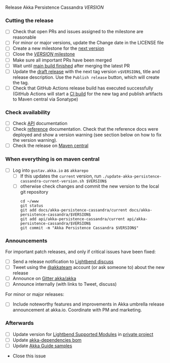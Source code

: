 Release Akka Persistence Cassandra $VERSION$

<!--

(Liberally copied and adopted from Scala itself https://github.com/scala/scala-dev/blob/b11cd2e4a4431de7867db6b39362bea8fa6650e7/notes/releases/template.md)

For every release, use the `scripts/create-release-issue.sh` to make a copy of this file named after the release, and expand the variables.

Variables to be expanded in this template:
- $VERSION$=??? 

-->

### Cutting the release

- [ ] Check that open PRs and issues assigned to the milestone are reasonable
- [ ] For minor or major versions, update the Change date in the LICENSE file
- [ ] Create a new milestone for the [next version](https://github.com/akka/akka-persistence-cassandra/milestones)
- [ ] Close the [$VERSION$ milestone](https://github.com/akka/akka-persistence-cassandra/milestones?direction=asc&sort=due_date)
- [ ] Make sure all important PRs have been merged
- [ ] Wait until [main build finished](https://github.com/akka/akka-persistence-cassandra/actions) after merging the latest PR
- [ ] Update the [draft release](https://github.com/akka/akka-persistence-cassandra/releases) with the next tag version `v$VERSION$`, title and release description. Use the `Publish release` button, which will create the tag.
- [ ] Check that GitHub Actions release build has executed successfully (GitHub Actions will start a [CI build](https://github.com/akka/akka-persistence-cassandra/actions) for the new tag and publish artifacts to Maven central via Sonatype)

### Check availability

- [ ] Check [API](https://doc.akka.io/api/akka-persistence-cassandra/$VERSION$/) documentation
- [ ] Check [reference](https://doc.akka.io/docs/akka-persistence-cassandra/$VERSION$/) documentation. Check that the reference docs were deployed and show a version warning (see section below on how to fix the version warning).
- [ ] Check the release on [Maven central](https://repo1.maven.org/maven2/com/typesafe/akka/akka-persistence-cassandra_2.13/$VERSION$/)

### When everything is on maven central
  - [ ] Log into `gustav.akka.io` as `akkarepo` 
    - [ ] If this updates the `current` version, run `./update-akka-persistence-cassandra-current-version.sh $VERSION$`
    - [ ] otherwise check changes and commit the new version to the local git repository
         ```
         cd ~/www
         git status
         git add docs/akka-persistence-cassandra/current docs/akka-persistence-cassandra/$VERSION$
         git add api/akka-persistence-cassandra/current api/akka-persistence-cassandra/$VERSION$
         git commit -m "Akka Persistence Cassandra $VERSION$"
         ```

### Announcements

For important patch releases, and only if critical issues have been fixed:

- [ ] Send a release notification to [Lightbend discuss](https://discuss.akka.io)
- [ ] Tweet using the [@akkateam](https://twitter.com/akkateam/) account (or ask someone to) about the new release
- [ ] Announce on [Gitter akka/akka](https://gitter.im/akka/akka)
- [ ] Announce internally (with links to Tweet, discuss)

For minor or major releases:

- [ ] Include noteworthy features and improvements in Akka umbrella release announcement at akka.io. Coordinate with PM and marketing.

### Afterwards

- [ ] Update version for [Lightbend Supported Modules](https://developer.lightbend.com/docs/lightbend-platform/introduction/getting-help/build-dependencies.html) in [private project](https://github.com/lightbend/lightbend-technology-intro-doc/blob/master/docs/modules/getting-help/examples/build.sbt)
- [ ] Update [akka-dependencies bom](https://github.com/lightbend/akka-dependencies)
- [ ] Update [Akka Guide samples](https://github.com/akka/akka-platform-guide)
- Close this issue
